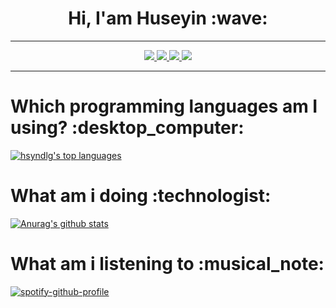 <h1 align="center">Hi, I'am Huseyin :wave: </h1>

<!--
**hsyndlg/hsyndlg** is a ✨ _special_ ✨ repository because its `README.md` (this file) appears on your GitHub profile.

Here are some ideas to get you started:

- 🔭 I’m currently working on ...
- 🌱 I’m currently learning ...
- 👯 I’m looking to collaborate on ...
- 🤔 I’m looking for help with ...
- 💬 Ask me about ...
- 📫 How to reach me: ...
- 😄 Pronouns: ...
- ⚡ Fun fact: ...![octocat](https://user-images.githubusercontent.com/76914688/145014014-f28f02bb-a6a3-4eab-86a5-7db7f1c9b436.png)

-->
****

<p align="center"> 
  <a href="https://www.instagram.com/_hsyndlgc_/?hl=tr"> 
    <img src="https://img.shields.io/badge/Instagram-E4405F?style=for-the-badge&logo=instagram&logoColor=white" /> 
  </a> 
  <a href="https://www.linkedin.com/in/huseyindalgic/"> 
    <img src="https://img.shields.io/badge/LinkedIn-0077B5?style=for-the-badge&logo=linkedin&logoColor=white" /> 
  </a> 
  <a href="https://twitter.com/_hsyndlgc_"> 
    <img src="https://img.shields.io/badge/Twitter-1DA1F2?style=for-the-badge&logo=twitter&logoColor=white" /> 
  </a> 
  <a href="https://www.youtube.com/channel/UCbhgkwmOXYfL3JzoJw3D6Vg"> 
    <img src="https://img.shields.io/badge/YouTube-FF0000?style=for-the-badge&logo=youtube&logoColor=white" /> 
  </a> 
</p>

****

 <h1> Which programming languages am I using? :desktop_computer: </h1>
 
 
[![hsyndlg's top languages](https://github-readme-stats.vercel.app/api/top-langs/?username=hsyndlg&layout=compact&&theme=radical)](https://github.com/anuraghazra/github-readme-stats)
 

<h1> What am i doing :technologist:</h1>

[![Anurag's github stats](https://github-readme-stats.vercel.app/api?username=hsyndlg&theme=blue-green)](https://github.com/anuraghazra/github-readme-stats)

 <h1> What am i listening to :musical_note: </h1>

[![spotify-github-profile](https://spotify-github-profile.vercel.app/api/view?uid=cjya8h3ju9l8ghq92x52lvjzi&cover_image=false&theme=default&bar_color=296d26&bar_color_cover=true)](https://github.com/kittinan/spotify-github-profile)
 
